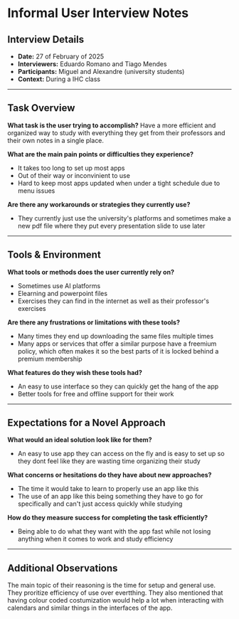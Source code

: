 # Informal User Interview Notes 

## Interview Details 
- **Date:** 27 of February of 2025
- **Interviewers:** Eduardo Romano and Tiago Mendes
- **Participants:** Miguel and Alexandre (university students)
- **Context:** During a IHC class
- --- 
## Task Overview 

 **What task is the user trying to accomplish?**
  Have a more efficient and organized way to study with everything they get from their professors and their own notes in a single place. 

**What are the main pain points or difficulties they experience?** 
- It takes too long to set up most apps
- Out of their way or inconvinient to use
- Hard to keep most apps updated when under a tight schedule due to menu issues

**Are there any workarounds or strategies they currently use?** 
- They currently just use the university's platforms and sometimes make a new pdf file where they put every presentation slide to use later

---- 
## Tools & Environment 
**What tools or methods does the user currently rely on?** 
- Sometimes use AI platforms
- Elearning and powerpoint files
- Exercises they can find in the internet as well as their professor's exercises

**Are there any frustrations or limitations with these tools?** 
- Many times they end up downloading the same files multiple times
- Many apps or services that offer a similar purpose have a freemium policy, which often makes it so the best parts of it is locked behind a premium membership

**What features do they wish these tools had?** 
- An easy to use interface so they can quickly get the hang of the app
- Better tools for free and offline support for their work
--- 
## Expectations for a Novel Approach 

**What would an ideal solution look like for them?** 
- An easy to use app they can access on the fly and is easy to set up so they dont feel like they are wasting time organizing their study

**What concerns or hesitations do they have about new approaches?** 
- The time it would take to learn to properly use an app like this
- The use of an app like this being something they have to go for specifically and can't just access quickly while studying

**How do they measure success for completing the task efficiently?** 
- Being able to do what they want with the app fast while not losing anything when it comes to work and study efficiency

--- 
## Additional Observations 
The main topic of their reasoning is the time for setup and general use. They proritize efficiency of use over evertthing. They also mentioned that having colour coded costumization would help a lot when interacting with calendars and similar things in the interfaces of the app.